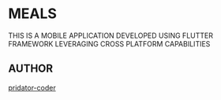 # MEALS
THIS IS A MOBILE APPLICATION DEVELOPED USING FLUTTER FRAMEWORK LEVERAGING CROSS PLATFORM CAPABILITIES

## AUTHOR
[pridator-coder](https://github.com/pridator-coder)
